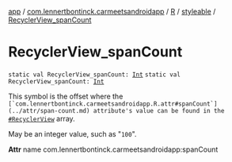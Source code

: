 [app](../../../index.md) / [com.lennertbontinck.carmeetsandroidapp](../../index.md) / [R](../index.md) / [styleable](index.md) / [RecyclerView_spanCount](./-recycler-view_span-count.md)

# RecyclerView_spanCount

`static val RecyclerView_spanCount: `[`Int`](https://kotlinlang.org/api/latest/jvm/stdlib/kotlin/-int/index.html)
`static val RecyclerView_spanCount: `[`Int`](https://kotlinlang.org/api/latest/jvm/stdlib/kotlin/-int/index.html)

This symbol is the offset where the ``[`com.lennertbontinck.carmeetsandroidapp.R.attr#spanCount`](../attr/span-count.md) attribute's value can be found in the ``[`#RecyclerView`](-recycler-view.md) array.

May be an integer value, such as "`100`".

**Attr**
name com.lennertbontinck.carmeetsandroidapp:spanCount

